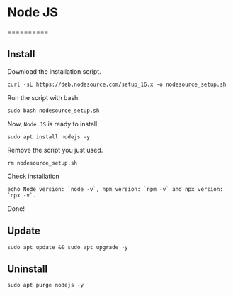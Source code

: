 # Node JS

==========

## Install

Download the installation script.

```
curl -sL https://deb.nodesource.com/setup_16.x -o nodesource_setup.sh
```

Run the script with bash.

```
sudo bash nodesource_setup.sh
```

Now, `Node.JS` is ready to install.

```
sudo apt install nodejs -y
```

Remove the script you just used.

```
rm nodesource_setup.sh
```

Check installation

```
echo Node version: `node -v`, npm version: `npm -v` and npx version: `npx -v`.
```

Done!

## Update

```
sudo apt update && sudo apt upgrade -y
```

## Uninstall

```
sudo apt purge nodejs -y
```
